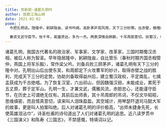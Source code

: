 ```yaml
---
title: 贺新郎·诸葛孔明吟
author: 放歌江海山阙
date: 2021-02-02
poem: |
  今把孔明说。隐隆中，躬耕陇亩，读书吟阙。高卧茅庐观风雨，天下三分妙策。出赤壁，樯橹灰灭。孟获七擒千古妙，伐中原、六踏祁山雪。天不允，恨难绝。

  兼资文武守臣节。怅千年，英雄贤达，多为一杰。两表深情自肺腑，十吊周郎意切。扶蜀汉，精殚虑竭。理国治军比管乐，更风华、退敌弹琴琵。吟到此，泪盈睫。
---
```


诸葛孔明，我国古代著名的政治家、军事家、文学家、改革家，三国时期蜀汉丞相，被后人称为智圣。早年隐居隆中，躬耕陇亩，自比管乐（春秋时期齐国丞相管仲，燕国上将军乐毅），常作梁父吟。刘备兵败三顾茅庐，诸葛孔明有天下三分的隆中对。孔明出山后出使东吴，和周郎定下火攻曹军的妙计，取得赤壁之战的胜利，完成天下三分的定势。协助刘备取得益州后，建立蜀汉政权，平定南乱，七擒孟获成为千古绝唱。为了恢复汉室，六出祁山，但因魏强汉弱，未能成业，累死于五丈原，葬于定军山。孔明一生，才兼文武，儒雅风流，赤胆忠心，还能谨守臣节，在历史上可谓绝无仅有。其前后出师表，其十吊周郎的吊词，不仅文华昭昭，思维缜密，而且情真意切，读来叫人泪珠盈盈。其空城计，用琴瑟吓退司马懿大军的故事，更是叫人拍案叫绝。后人对诸葛孔明的评价极高，“出师未捷身先死，长使英雄泪沾巾”，诗圣杜甫的诗句道出了人们对诸葛孔明的追思。近八读罗贯中《三国演义》和陈寿《三国志》，不禁感慨，特填词以记。
